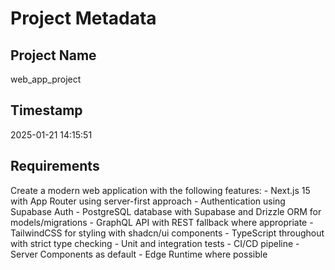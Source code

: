 # Project Metadata

## Project Name
web_app_project

## Timestamp
2025-01-21 14:15:51

## Requirements
Create a modern web application with the following features:
    - Next.js 15 with App Router using server-first approach
    - Authentication using Supabase Auth
    - PostgreSQL database with Supabase and Drizzle ORM for models/migrations
    - GraphQL API with REST fallback where appropriate
    - TailwindCSS for styling with shadcn/ui components
    - TypeScript throughout with strict type checking
    - Unit and integration tests
    - CI/CD pipeline
    - Server Components as default
    - Edge Runtime where possible
    


